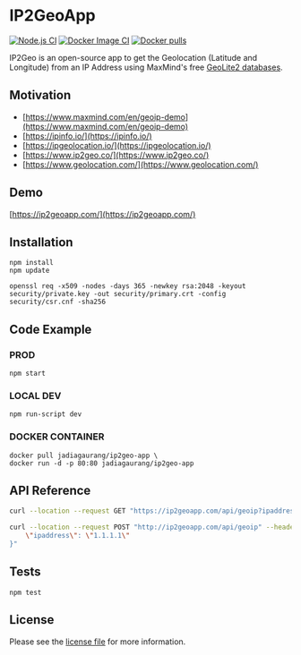 # IP2GeoApp

[![Node.js CI](https://github.com/jadiagaurang/IP2GeoApp/actions/workflows/node.js.yml/badge.svg)](https://github.com/jadiagaurang/IP2GeoApp/actions/workflows/node.js.yml)
[![Docker Image CI](https://github.com/jadiagaurang/IP2GeoApp/actions/workflows/docker-image.yml/badge.svg)](https://github.com/jadiagaurang/IP2GeoApp/actions/workflows/docker-image.yml)
[![Docker pulls](https://img.shields.io/docker/pulls/jadiagaurang/ip2geo-app.svg?logo=docker)](https://hub.docker.com/r/jadiagaurang/ip2geo-app/)

IP2Geo is an open-source app to get the Geolocation (Latitude and Longitude) from an IP Address using MaxMind's free [GeoLite2 databases](https://dev.maxmind.com/geoip/geoip2/geolite2/).

## Motivation

* [https://www.maxmind.com/en/geoip-demo](https://www.maxmind.com/en/geoip-demo)
* [https://ipinfo.io/](https://ipinfo.io/)
* [https://ipgeolocation.io/](https://ipgeolocation.io/)
* [https://www.ip2geo.co/](https://www.ip2geo.co/)
* [https://www.geolocation.com/](https://www.geolocation.com/)

## Demo

[https://ip2geoapp.com/](https://ip2geoapp.com/)

## Installation

```base
npm install
npm update

openssl req -x509 -nodes -days 365 -newkey rsa:2048 -keyout security/private.key -out security/primary.crt -config security/csr.cnf -sha256
```

## Code Example

### PROD

```base
npm start
```

### LOCAL DEV

```base
npm run-script dev
```

### DOCKER CONTAINER

```base
docker pull jadiagaurang/ip2geo-app \
docker run -d -p 80:80 jadiagaurang/ip2geo-app
```

## API Reference

```bash
curl --location --request GET "https://ip2geoapp.com/api/geoip?ipaddress=8.8.4.4"
```

```bash
curl --location --request POST "http://ip2geoapp.com/api/geoip" --header "Content-Type: application/json" --data-raw "{
    \"ipaddress\": \"1.1.1.1\"
}"
```

## Tests

```base
npm test
```

## License

Please see the [license file](https://github.com/jadiagaurang/IP2GeoApp/blob/main/LICENSE) for more information.
